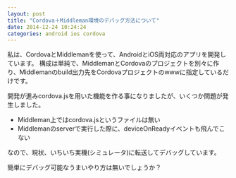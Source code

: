 ```yaml
---
layout: post
title: "Cordova＋Middleman環境のデバッグ方法について"
date: 2014-12-24 10:24:24
categories: android ios cordova
---
```

<p>私は、CordovaとMiddlemanを使って、AndroidとiOS両対応のアプリを開発しています。
構成は単純で、MiddlemanとCordovaのプロジェクトを別々に作り、Middlemanのbuild出力先をCordovaプロジェクトのwwwに指定しているだけです。</p>

<p>開発が進みcordova.jsを用いた機能を作る事になりましたが、いくつか問題が発生しました。</p>

<ul>
<li>Middleman上ではcordova.jsというファイルは無い</li>
<li>Middlemanのserverで実行した際に、deviceOnReadyイベントも飛んでこない</li>
</ul>

<p>なので、現状、いちいち実機(シミュレータ)に転送してデバッグしています。</p>

<p>簡単にデバッグ可能なうまいやり方は無いでしょうか？</p>

